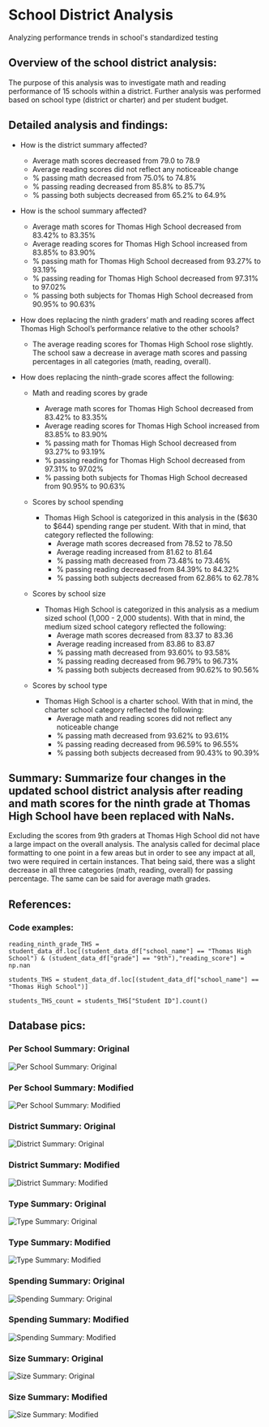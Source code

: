 # School District Analysis
Analyzing performance trends in school's standardized testing

## Overview of the school district analysis:
The purpose of this analysis was to investigate math and reading performance of 15 schools within a district.  Further analysis was performed based on school type (district or charter) and per student budget.

## Detailed analysis and findings:
* How is the district summary affected?
  * Average math scores decreased from 79.0 to 78.9
  * Average reading scores did not reflect any noticeable change
  * % passing math decreased from 75.0% to 74.8%
  * % passing reading decreased from 85.8% to 85.7%
  * % passing both subjects decreased from 65.2% to 64.9%

* How is the school summary affected?
  * Average math scores for Thomas High School decreased from 83.42% to 83.35%
  * Average reading scores for Thomas High School increased from 83.85% to 83.90%
  * % passing math for Thomas High School decreased from 93.27% to 93.19%
  * % passing reading for Thomas High School decreased from 97.31% to 97.02%
  * % passing both subjects for Thomas High School decreased from 90.95% to 90.63%

* How does replacing the ninth graders’ math and reading scores affect Thomas High School’s performance relative to the other schools?
  * The average reading scores for Thomas High School rose slightly. The school saw a decrease in average math scores and passing percentages in all categories (math, reading, overall).

* How does replacing the ninth-grade scores affect the following:
  * Math and reading scores by grade
    * Average math scores for Thomas High School decreased from 83.42% to 83.35%
    * Average reading scores for Thomas High School increased from 83.85% to 83.90%
    * % passing math for Thomas High School decreased from 93.27% to 93.19%
    * % passing reading for Thomas High School decreased from 97.31% to 97.02%
    * % passing both subjects for Thomas High School decreased from 90.95% to 90.63%

  * Scores by school spending
    * Thomas High School is categorized in this analysis in the ($630 to $644) spending range per student.  With that in mind, that category reflected the following:
      * Average math scores decreased from 78.52 to 78.50
      * Average reading increased from 81.62 to 81.64
      * % passing math decreased from 73.48% to 73.46%
      * % passing reading decreased from 84.39% to 84.32%
      * % passing both subjects decreased from 62.86% to 62.78%

  * Scores by school size
    * Thomas High School is categorized in this analysis as a medium sized school (1,000 - 2,000 students).  With that in mind, the medium sized school category reflected the following:
      * Average math scores decreased from 83.37 to 83.36
      * Average reading increased from 83.86 to 83.87
      * % passing math decreased from 93.60% to 93.58%
      * % passing reading decreased from 96.79% to 96.73%
      * % passing both subjects decreased from 90.62% to 90.56%

  * Scores by school type
    * Thomas High School is a charter school.  With that in mind, the charter school category reflected the following:
      * Average math and reading scores did not reflect any noticeable change
      * % passing math decreased from 93.62% to 93.61%
      * % passing reading decreased from 96.59% to 96.55%
      * % passing both subjects decreased from 90.43% to 90.39%

## Summary: Summarize four changes in the updated school district analysis after reading and math scores for the ninth grade at Thomas High School have been replaced with NaNs.
Excluding the scores from 9th graders at Thomas High School did not have a large impact on the overall analysis.  The analysis called for decimal place formatting to one point in a few areas but in order to see any impact at all, two were required in certain instances.  That being said, there was a slight decrease in all three categories (math, reading, overall) for passing percentage.  The same can be said for average math grades.

## References:
### Code examples:
`reading_ninth_grade_THS = student_data_df.loc[(student_data_df["school_name"] == "Thomas High School") & (student_data_df["grade"] == "9th"),"reading_score"] = np.nan`

`students_THS = student_data_df.loc[(student_data_df["school_name"] == "Thomas High School")]`

`students_THS_count = students_THS["Student ID"].count()`


## Database pics:
### Per School Summary: Original
![Per School Summary: Original](https://github.com/tonyferri/School_District_Analysis/blob/main/Resources/per_school_summary_without_nan.png)

### Per School Summary: Modified
![Per School Summary: Modified](https://github.com/tonyferri/School_District_Analysis/blob/main/Resources/per_school_summary_with_nan.png)

### District Summary: Original
![District Summary: Original](https://github.com/tonyferri/School_District_Analysis/blob/main/Resources/district_summary_without_nan.png)

### District Summary: Modified
![District Summary: Modified](https://github.com/tonyferri/School_District_Analysis/blob/main/Resources/district_summary_with_nan.png)

### Type Summary: Original
![Type Summary: Original](https://github.com/tonyferri/School_District_Analysis/blob/main/Resources/type_summary_without_nan.png)

### Type Summary: Modified
![Type Summary: Modified](https://github.com/tonyferri/School_District_Analysis/blob/main/Resources/type_summary_with_nan.png)

### Spending Summary: Original
![Spending Summary: Original](https://github.com/tonyferri/School_District_Analysis/blob/main/Resources/spending_summary_without_nan.png)

### Spending Summary: Modified
![Spending Summary: Modified](https://github.com/tonyferri/School_District_Analysis/blob/main/Resources/spending_summary_with_nan.png)

### Size Summary: Original
![Size Summary: Original](https://github.com/tonyferri/School_District_Analysis/blob/main/Resources/size_summary_without_nan.png)

### Size Summary: Modified
![Size Summary: Modified](https://github.com/tonyferri/School_District_Analysis/blob/main/Resources/size_summary_with_nan.png)